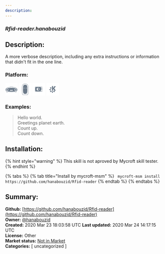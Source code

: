 ```yaml
---
description: 
---
```


### _Rfid-reader.hanabouzid_  
## Description:  
A more verbose description, including any extra instructions or
information that didn't fit in the one line.  
  
  
### Platform:  
 ![Mark I](../.gitbook/assets/mark-1-icon.png)  ![Mark II](../.gitbook/assets/mark-2-icon.png)  ![Picroft](../.gitbook/assets/picroft-icon.png)  ![plasmoid](../.gitbook/assets/kde.png)   
### Examples:  
> Hello world.  
> Greetings planet earth.  
> Count up.  
> Count down.  
  
## Installation:  
{% hint style="warning" %}
This skill is not aproved by Mycroft skill tester.
{% endhint %}
    
{% tabs %}
{% tab title="Install by mycroft-msm" %}
``` mycroft-msm install https://github.com/hanabouzid/Rfid-reader```
{% endtab %}
  {% endtabs %}
    
## Summary:  
**Github:** [https://github.com/hanabouzid/Rfid-reader](https://github.com/hanabouzid/Rfid-reader)  
**Owner:** [@hanabouzid](https://github.com/hanabouzid)  
**Created:** 2020 Mar 23 18:03:58 UTC  **Last updated:** 2020 Mar 24 14:17:15 UTC  
**License:** Other  
**Market status:** [Not in Market](https://market.mycroft.ai/skill/)  
**Categories:** [ uncategorized ]   
